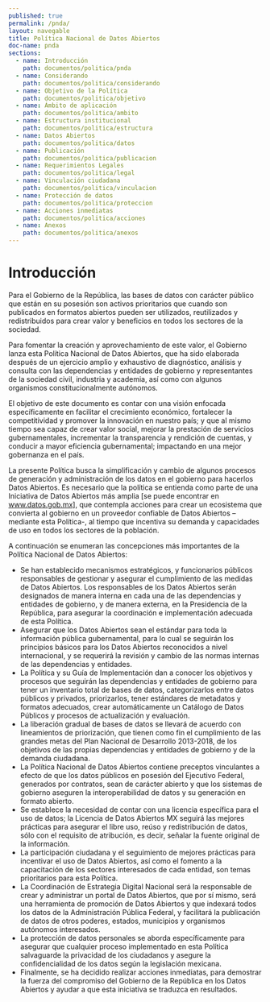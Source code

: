 ```yaml
---
published: true
permalink: /pnda/
layout: navegable
title: Política Nacional de Datos Abiertos
doc-name: pnda
sections:
  - name: Introducción
    path: documentos/politica/pnda
  - name: Considerando
    path: documentos/politica/considerando
  - name: Objetivo de la Política
    path: documentos/politica/objetivo
  - name: Ámbito de aplicación
    path: documentos/politica/ambito
  - name: Estructura institucional
    path: documentos/politica/estructura
  - name: Datos Abiertos
    path: documentos/politica/datos
  - name: Publicación
    path: documentos/politica/publicacion
  - name: Requerimientos Legales
    path: documentos/politica/legal
  - name: Vinculación ciudadana
    path: documentos/politica/vinculacion
  - name: Protección de datos
    path: documentos/politica/proteccion
  - name: Acciones inmediatas
    path: documentos/politica/acciones
  - name: Anexos
    path: documentos/politica/anexos
---
```


# Introducción

Para el Gobierno de la República, las bases de datos con carácter público que están en su posesión son activos prioritarios que cuando son publicados en formatos abiertos pueden ser utilizados, reutilizados y redistribuidos para crear valor y beneficios en todos los sectores de la sociedad.

Para fomentar la creación y aprovechamiento de este valor, el Gobierno lanza esta Política Nacional de Datos Abiertos, que ha sido elaborada después de un ejercicio amplio y exhaustivo de diagnóstico, análisis y consulta con las dependencias y entidades de gobierno y representantes de la sociedad civil, industria y academia, así como con algunos organismos constitucionalmente autónomos.

El objetivo de este documento es contar con una visión enfocada específicamente en facilitar el crecimiento económico, fortalecer la competitividad y promover la innovación en nuestro país; y que al mismo tiempo sea capaz de crear valor social, mejorar la prestación de servicios gubernamentales, incrementar la transparencia y rendición de cuentas, y conducir a mayor eficiencia gubernamental;  impactando en una mejor gobernanza en el país.

La presente Política busca la simplificación y cambio de algunos procesos de generación y administración de los datos en el gobierno para hacerlos Datos Abiertos. Es necesario que la política se entienda como parte de una Iniciativa de Datos Abiertos más amplia [se puede encontrar en www.datos.gob.mx], que contempla acciones para crear un ecosistema que convierta al gobierno en un proveedor confiable de Datos Abiertos –mediante esta Política-, al tiempo que incentiva su demanda y capacidades de uso en todos los sectores de la población.

A continuación se enumeran las concepciones  más importantes de la Política Nacional de Datos Abiertos:

* Se han establecido mecanismos estratégicos,  y funcionarios públicos responsables de gestionar y asegurar el cumplimiento de las medidas de Datos Abiertos. Los responsables de los Datos Abiertos serán designados de manera interna en cada una de las dependencias y entidades de gobierno, y de manera externa, en la Presidencia de la República, para asegurar la coordinación e implementación adecuada de esta Política. 
* Asegurar que los Datos Abiertos sean el estándar para toda la información pública gubernamental, para lo cual se seguirán los principios básicos para los Datos Abiertos reconocidos a nivel internacional, y se requerirá la revisión y cambio de las normas internas de las dependencias y entidades. 
* La Política y su Guía de Implementación dan a conocer los objetivos y procesos que seguirán las dependencias y entidades de gobierno para tener un inventario total de bases de datos, categorizarlos entre datos públicos y privados, priorizarlos, tener estándares de metadatos y formatos adecuados, crear automáticamente un Catálogo de Datos Públicos y procesos de actualización y evaluación. 
* La liberación gradual de bases de datos se llevará de acuerdo con lineamientos de priorización, que tienen como fin el cumplimiento de las grandes metas del Plan Nacional de Desarrollo 2013-2018, de los objetivos de las propias dependencias y entidades de gobierno y de la demanda ciudadana.
* La Política Nacional de Datos Abiertos contiene preceptos vinculantes a efecto de que los datos públicos en posesión del Ejecutivo Federal, generados por contratos, sean de carácter abierto y que los sistemas de gobierno aseguren la interoperabilidad de datos y su generación en formato abierto. 
* Se establece la necesidad de contar con una licencia específica para el uso de datos; la Licencia de Datos Abiertos MX seguirá las mejores prácticas para asegurar el libre uso, reúso y redistribución de datos, sólo con el requisito de atribución, es decir, señalar la fuente original de la información.
* La participación ciudadana y el seguimiento de mejores prácticas para incentivar el uso de Datos Abiertos, así como el fomento a la capacitación de los sectores interesados de cada entidad, son temas prioritarios para esta Política. 
* La Coordinación de Estrategia Digital Nacional será la responsable de crear y administrar un portal de Datos Abiertos, que por sí mismo, será una herramienta de promoción de Datos Abiertos y que indexará todos los datos de la Administración Pública Federal, y facilitará la publicación de datos de otros poderes, estados, municipios y organismos autónomos interesados.
* La protección de datos personales se aborda específicamente para asegurar que cualquier proceso implementado en esta Política salvaguarde la privacidad de los ciudadanos y asegure la confidencialidad de los datos según la legislación mexicana.
* Finalmente, se ha decidido realizar acciones inmediatas, para demostrar la fuerza del compromiso del Gobierno de la República en los Datos Abiertos y ayudar a que esta iniciativa se traduzca en resultados.

